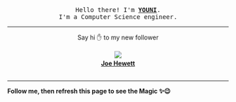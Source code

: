 <p align='center'>
    <samp>Hello there! I'm <b><a href='https://github.com/abdelyouni'>YOUNI</a></b>.<br>
        I'm a Computer Science engineer.
    </samp>
</p>
<hr>
<p align='center'>
    <span>Say hi ✋ to my new follower </span></br></br>
    <img src='https://itspot.ma/github/joehewett_avatar.png'><b></br>
    <a href='https://github.com/joehewett'>Joe Hewett</a></b></br></br>
</p>
<hr>
<b>Follow me, then refresh this page to see the Magic ✨😉</b>